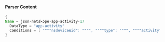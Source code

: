 #### Parser Content
```Java
{
Name = json-netskope-app-activity-17
  DataType = "app-activity"
  Conditions = [ """"nsdeviceuid": """", """"type": """", """"activity": "Upload"""" ]
}
```